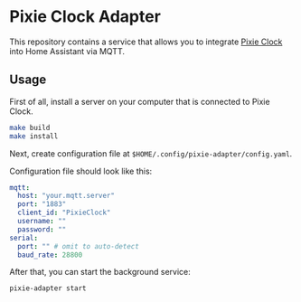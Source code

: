 # Pixie Clock Adapter

This repository contains a service that allows you to integrate [Pixie Clock](https://github.com/MyrtIO/pixie-clock) into Home Assistant via MQTT.

## Usage

First of all, install a server on your computer that is connected to Pixie Clock.

```sh
make build
make install
```

Next, create configuration file at `$HOME/.config/pixie-adapter/config.yaml`.

Configuration file should look like this:

```yaml
mqtt:
  host: "your.mqtt.server"
  port: "1883"
  client_id: "PixieClock"
  username: ""
  password: ""
serial:
  port: "" # omit to auto-detect
  baud_rate: 28800
```

After that, you can start the background service:

```sh
pixie-adapter start
```
